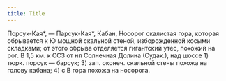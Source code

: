 ```yaml
---
title: Title
---
```


Порсук-Кая*, — Парсук-Кая*, Кабан, Носорог скалистая гора, которая обрывается к
Ю мощной скальной стеной, изборожденной косыми складками; от этого обрыва
отделяется гигантский утес, похожий на рог. В 1,5 км. к ССЗ от нп Солнечная
Долина (Судак.), над шоссе 1) тюрк. порсук — барсук; 3) зап. оконеч. скальной
стены похожа на голову кабана; 4) с В гора похожа на носорога.
